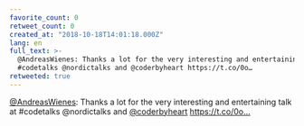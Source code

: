 ```yaml
---
favorite_count: 0
retweet_count: 0
created_at: "2018-10-18T14:01:18.000Z"
lang: en
full_text: >-
  @AndreasWienes: Thanks a lot for the very interesting and entertaining talk at
  #codetalks @nordictalks and @coderbyheart https://t.co/0o…
retweeted: true
---
```


[@AndreasWienes](https://twitter.com/AndreasWienes): Thanks a lot for the very
interesting and entertaining talk at #codetalks @nordictalks and
[@coderbyheart](https://twitter.com/coderbyheart) https://t.co/0o…
